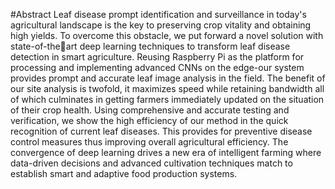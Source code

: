 #Abstract
Leaf disease prompt identification and 
surveillance in today's agricultural landscape is the key to 
preserving crop vitality and obtaining high yields. To overcome 
this obstacle, we put forward a novel solution with state-of-theart deep learning techniques to transform leaf disease detection 
in smart agriculture. Reusing Raspberry Pi as the platform for
processing and implementing advanced CNNs on the edge-our 
system provides prompt and accurate leaf image analysis in the 
field. The benefit of our site analysis is twofold, it maximizes 
speed while retaining bandwidth all of which culminates in 
getting farmers immediately updated on the situation of their 
crop health. Using comprehensive and accurate testing and 
verification, we show the high efficiency of our method in the 
quick recognition of current leaf diseases. This provides for 
preventive disease control measures thus improving overall 
agricultural efficiency. The convergence of deep learning drives 
a new era of intelligent farming where data-driven decisions and 
advanced cultivation techniques match to establish smart and 
adaptive food production systems.
